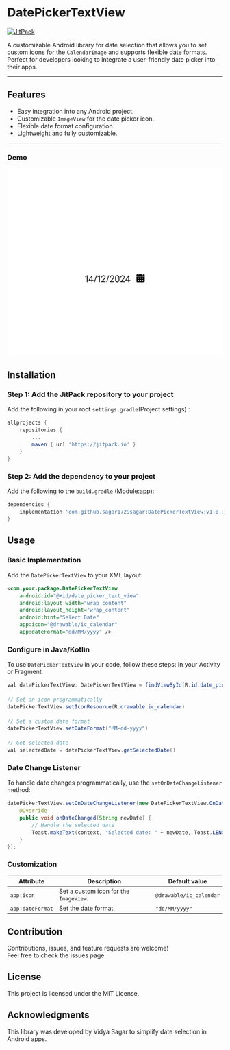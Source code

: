 # DatePickerTextView

[![JitPack](https://jitpack.io/v/com.github.sagar1729sagar/DatePickerTextView.svg)](https://jitpack.io/#com.github.sagar1729sagar/DatePickerTextView)

A customizable Android library for date selection that allows you to set custom icons for the `CalendarImage` and supports flexible date formats. Perfect for developers looking to integrate a user-friendly date picker into their apps.

---

## Features

- Easy integration into any Android project.
- Customizable `ImageView` for the date picker icon.
- Flexible date format configuration.
- Lightweight and fully customizable.

---


### Demo
![Alt text](screenshot.jpg)



## Installation

### Step 1: Add the JitPack repository to your project

Add the following in your root `settings.gradle`(Project settings) :

```groovy
allprojects {
    repositories {
        ...
        maven { url 'https://jitpack.io' }
    }
}
```

### Step 2: Add the dependency to your project

Add the following to the `build.gradle` (Module:app):

```groovy
dependencies {
    implementation 'com.github.sagar1729sagar:DatePickerTextView:v1.0.3'
}
```

## Usage

### Basic Implementation

Add the `DatePickerTextView` to your XML layout:

```xml
<com.your.package.DatePickerTextView
    android:id="@+id/date_picker_text_view"
    android:layout_width="wrap_content"
    android:layout_height="wrap_content"
    android:hint="Select Date"
    app:icon="@drawable/ic_calendar"
    app:dateFormat="dd/MM/yyyy" />

```


###  Configure in Java/Kotlin

To use `DatePickerTextView` in your code, follow these steps:
In your Activity or Fragment

```Java
val datePickerTextView: DatePickerTextView = findViewById(R.id.date_picker_text_view)

// Set an icon programmatically
datePickerTextView.setIconResource(R.drawable.ic_calendar)

// Set a custom date format
datePickerTextView.setDateFormat("MM-dd-yyyy")

// Get selected date
val selectedDate = datePickerTextView.getSelectedDate()
```

###  Date Change Listener

To handle date changes programmatically, use the `setOnDateChangeListener` method:

```Java
datePickerTextView.setOnDateChangeListener(new DatePickerTextView.OnDateChangeListener() {
    @Override
    public void onDateChanged(String newDate) {
        // Handle the selected date
        Toast.makeText(context, "Selected date: " + newDate, Toast.LENGTH_SHORT).show();
    }
});

```

### Customization

| Attribute     | Description                                      | Default value         |
|---------------|--------------------------------------------------|-----------------------|
| `app:icon`    | Set a custom icon for the `ImageView`.           | `@drawable/ic_calendar`|
| `app:dateFormat` | Set the date format.                           | `"dd/MM/yyyy"`        |


## Contribution

Contributions, issues, and feature requests are welcome!  
Feel free to check the issues page.

## License

This project is licensed under the MIT License.

## Acknowledgments

This library was developed by Vidya Sagar to simplify date selection in Android apps.

